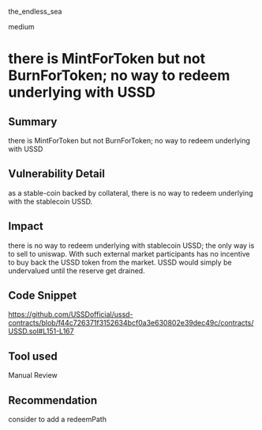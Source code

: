 the_endless_sea

medium

# there is MintForToken but not BurnForToken; no way to redeem underlying with USSD

## Summary
there is MintForToken but not BurnForToken; no way to redeem underlying with USSD

## Vulnerability Detail
as a stable-coin backed by collateral, there is no way to redeem underlying with the stablecoin USSD.

## Impact
there is no way to redeem underlying with stablecoin USSD; the only way is to sell to uniswap. With such external market participants has no incentive to buy back the USSD token from the market. USSD would simply be undervalued until the reserve get drained.

## Code Snippet
https://github.com/USSDofficial/ussd-contracts/blob/f44c726371f3152634bcf0a3e630802e39dec49c/contracts/USSD.sol#L151-L167

## Tool used

Manual Review

## Recommendation
consider to add a redeemPath